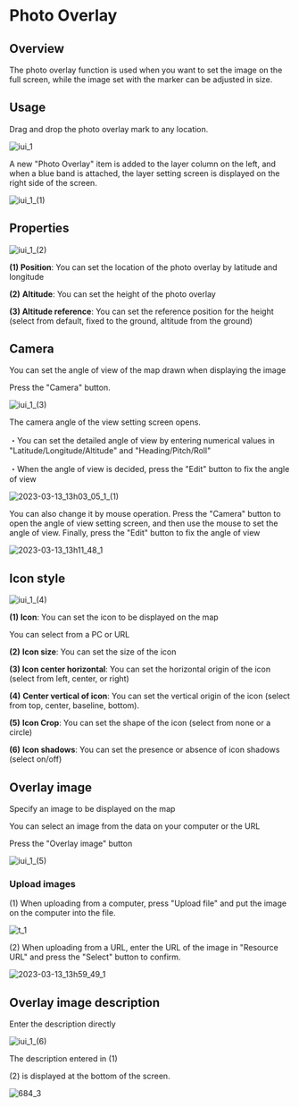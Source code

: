 # Photo Overlay

## Overview

The photo overlay function is used when you want to set the image on the full screen, while the image set with the marker can be adjusted in size.

## Usage

Drag and drop the photo overlay mark to any location.

![iui_1](https://github.com/CS-eukarya/User-Manual-English-/assets/154571156/e9803072-7093-4c4c-a42e-02142b20b502)

A new "Photo Overlay" item is added to the layer column on the left, and when a blue band is attached, the layer setting screen is displayed on the right side of the screen.

![iui_1_(1)](https://github.com/CS-eukarya/User-Manual-English-/assets/154571156/280357df-1cd5-480a-b287-1daeb08a1c08)

## Properties

![iui_1_(2)](https://github.com/CS-eukarya/User-Manual-English-/assets/154571156/f258eb0c-f3fe-4731-87ba-bf12d7067115)

**(1) Position**: You can set the location of the photo overlay by latitude and longitude

**(2)** **Altitude**: You can set the height of the photo overlay

**(3) Altitude reference**: You can set the reference position for the height (select from default, fixed to the ground, altitude from the ground)

## Camera

You can set the angle of view of the map drawn when displaying the image

Press the "Camera" button.

![iui_1_(3)](https://github.com/CS-eukarya/User-Manual-English-/assets/154571156/5a565062-7158-42a6-9a88-c2e2d8811373)

The camera angle of the view setting screen opens.

・You can set the detailed angle of view by entering numerical values in "Latitude/Longitude/Altitude" and "Heading/Pitch/Roll"

・When the angle of view is decided, press the "Edit" button to fix the angle of view

![2023-03-13_13h03_05_1_(1)](https://github.com/CS-eukarya/User-Manual-English-/assets/154571156/57c7ce9a-d8ed-4e37-a63f-367b8f98dc54)

You can also change it by mouse operation. Press the "Camera" button to open the angle of view setting screen, and then use the mouse to set the angle of view. Finally, press the "Edit" button to fix the angle of view

![2023-03-13_13h11_48_1](https://github.com/CS-eukarya/User-Manual-English-/assets/154571156/e8178933-2ab0-4764-acc1-8935b19efc5e)

## Icon style

![iui_1_(4)](https://github.com/CS-eukarya/User-Manual-English-/assets/154571156/e8c8a99d-a514-40f5-bd63-d994ad67b675)

**(1) Icon**: You can set the icon to be displayed on the map

You can select from a PC or URL

**(2)** **Icon size**: You can set the size of the icon

**(3) Icon center horizontal**: You can set the horizontal origin of the icon (select from left, center, or right)

**(4)** **Center vertical of icon**: You can set the vertical origin of the icon (select from top, center, baseline, bottom).

**(5)** **Icon Crop**: You can set the shape of the icon (select from none or a circle)

**(6)** **Icon shadows**: You can set the presence or absence of icon shadows (select on/off)

## Overlay image

Specify an image to be displayed on the map

You can select an image from the data on your computer or the URL

Press the "Overlay image" button

![iui_1_(5)](https://github.com/CS-eukarya/User-Manual-English-/assets/154571156/e48ad061-3ea9-45d0-b59b-26e3f89d5823)

### Upload images

(1) When uploading from a computer, press "Upload file" and put the image on the computer into the file.

![t_1](https://github.com/CS-eukarya/User-Manual-English-/assets/154571156/59cc8653-c09e-4b49-b4bb-b072ce8880f2)

(2) When uploading from a URL, enter the URL of the image in "Resource URL" and press the "Select" button to confirm.

![2023-03-13_13h59_49_1](https://github.com/CS-eukarya/User-Manual-English-/assets/154571156/ab4e7844-5d73-457f-8688-eb914c3c7278)

## Overlay image description

Enter the description directly

![iui_1_(6)](https://github.com/CS-eukarya/User-Manual-English-/assets/154571156/34578fec-cc9a-43b7-97f8-c724da7f8e4b)

The description entered in (1)

(2) is displayed at the bottom of the screen.

![684_3](https://github.com/CS-eukarya/User-Manual-English-/assets/154571156/68e0bc57-cf9d-48d8-9cf7-3155a6248e28)
